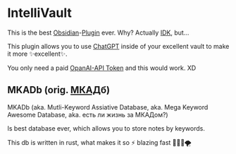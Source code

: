 # IntelliVault

This is the best [Obsidian](https://obsidian.md/)-[Plugin](https://en.wikipedia.org/wiki/Plug-in_(computing)) ever. Why? Actually [IDK](https://en.wikipedia.org/wiki/I_Don%27t_Know), but...

This plugin allows you to use [ChatGPT](https://ru.wikipedia.org/wiki/ChatGPT) inside of your excellent vault to make it more ✨excellent✨.

You only need a paid [OpanAI-API Token](https://platform.openai.com/) and this would work. XD 

## MKADb (orig. [МКАД](https://en.wikipedia.org/wiki/Moscow_Ring_Road)б)

MKADb (aka. Mutli-Keyword Assiative Database, aka. Mega Keyword Awesome Database, aka. есть ли жизнь за МКАДом?) 

Is best database ever, which allows you to store notes by keywords.

This db is written in rust, what makes it so ⚡️ blazing fast 🚀🧬🚞🌪️
